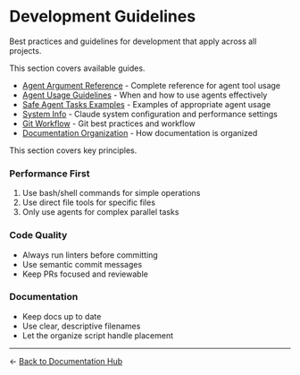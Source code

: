 # Development Guidelines

Best practices and guidelines for development that apply across all projects.


<available-guides>
This section covers available guides.

- [Agent Argument Reference](./agent-argument-reference.md) - Complete reference for agent tool usage
- [Agent Usage Guidelines](./agent-usage-guidelines.md) - When and how to use agents effectively
- [Safe Agent Tasks Examples](./safe-agent-tasks-examples.md) - Examples of appropriate agent usage
- [System Info](./system-info.md) - Claude system configuration and performance settings
- [Git Workflow](./git-workflow.md) - Git best practices and workflow
- [Documentation Organization](./documentation-organization.md) - How documentation is organized
</available-guides>

<key-principles>
This section covers key principles.


### Performance First
1. Use bash/shell commands for simple operations
2. Use direct file tools for specific files
3. Only use agents for complex parallel tasks

### Code Quality
- Always run linters before committing
- Use semantic commit messages
- Keep PRs focused and reviewable

### Documentation
- Keep docs up to date
- Use clear, descriptive filenames
- Let the organize script handle placement

---

← [Back to Documentation Hub](../../)
</key-principles>